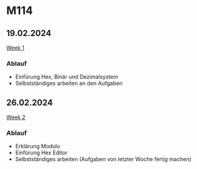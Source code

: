 # M114

## 19.02.2024
[Week 1](/KW08/Aufgaben.md)

### Ablauf
- Einfürung Hex, Binär und Dezimalsystem
- Selbstständiges arbeiten an den Aufgaben

## 26.02.2024
[Week 2](/KW09/Aufgaben.md)

### Ablauf
- Erklärung Modulo
- Einfürung Hex Editor
- Selbstständiges arbeiten (Aufgaben von letzter Woche fertig machen)
